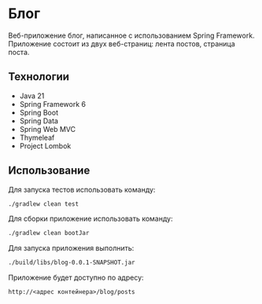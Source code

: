 # Блог

Веб-приложение блог, написанное с использованием Spring Framework. Приложение состоит из двух веб-страниц: лента постов,
страница поста.

## Технологии

- Java 21
- Spring Framework 6
- Spring Boot
- Spring Data
- Spring Web MVC
- Thymeleaf
- Project Lombok

## Использование

Для запуска тестов использовать команду:

```sh
./gradlew clean test
```

Для сборки приложение использовать команду:

```sh
./gradlew clean bootJar
```

Для запуска приложения выполнить:

```sh
./build/libs/blog-0.0.1-SNAPSHOT.jar
```

Приложение будет доступно по адресу:

```
http://<адрес контейнера>/blog/posts
```



